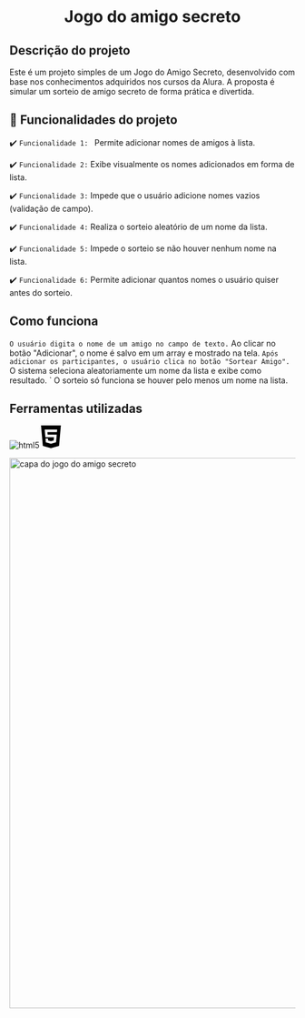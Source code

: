 <h1 align="center"> Jogo do amigo secreto </h1>

<h2>Descrição do projeto</h2>
Este é um projeto simples de um Jogo do Amigo Secreto, desenvolvido com base nos conhecimentos adquiridos nos cursos da Alura.
A proposta é simular um sorteio de amigo secreto de forma prática e divertida.

## 🔨 Funcionalidades do projeto

:heavy_check_mark: `Funcionalidade 1: ` Permite adicionar nomes de amigos à lista.

:heavy_check_mark: `Funcionalidade 2:` Exibe visualmente os nomes adicionados em forma de lista.

:heavy_check_mark: `Funcionalidade 3:` Impede que o usuário adicione nomes vazios (validação de campo).

:heavy_check_mark: `Funcionalidade 4:` Realiza o sorteio aleatório de um nome da lista.

:heavy_check_mark: `Funcionalidade 5:` Impede o sorteio se não houver nenhum nome na lista.

:heavy_check_mark: `Funcionalidade 6:` Permite adicionar quantos nomes o usuário quiser antes do sorteio.

## Como funciona
` O usuário digita o nome de um amigo no campo de texto.
` Ao clicar no botão "Adicionar", o nome é salvo em um array e mostrado na tela.
` Após adicionar os participantes, o usuário clica no botão "Sortear Amigo".
` O sistema seleciona aleatoriamente um nome da lista e exibe como resultado.
` O sorteio só funciona se houver pelo menos um nome na lista.

## Ferramentas utilizadas
![html5](https://github.com/user-attachments/assets/573fdc47-bbcc-4f4b-abb6-d1452271f6ef)<svg role="img" width='40px' viewBox="0 0 24 24" xmlns="http://www.w3.org/2000/svg"><title>HTML5</title><path d="M1.5 0h21l-1.91 21.563L11.977 24l-8.564-2.438L1.5 0zm7.031 9.75l-.232-2.718 10.059.003.23-2.622L5.412 4.41l.698 8.01h9.126l-.326 3.426-2.91.804-2.955-.81-.188-2.11H6.248l.33 4.171L12 19.351l5.379-1.443.744-8.157H8.531z"/></svg>



<img width="947" height="968" alt="capa do jogo do amigo secreto" src="https://github.com/user-attachments/assets/966ddecf-1109-413b-8645-7ae8433db2ac" />
